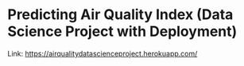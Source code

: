 # Predicting Air Quality Index (Data Science Project with Deployment)

Link: https://airqualitydatascienceproject.herokuapp.com/
